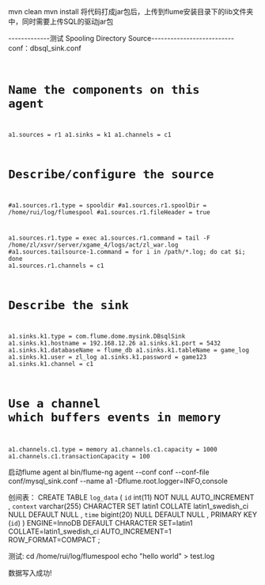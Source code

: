 
mvn clean 
mvn install
将代码打成jar包后，上传到flume安装目录下的lib文件夹中，同时需要上传SQL的驱动jar包

-------------测试 Spooling Directory Source--------------------------
conf：dbsql_sink.conf
<code>
# Name the components on this agent
a1.sources = r1
a1.sinks = k1
a1.channels = c1

# Describe/configure the source
#a1.sources.r1.type = spooldir
#a1.sources.r1.spoolDir = /home/rui/log/flumespool
#a1.sources.r1.fileHeader = true

a1.sources.r1.type = exec
a1.sources.r1.command = tail -F /home/zl/xsvr/server/xgame_4/logs/act/zl_war.log
#a1.sources.tailsource-1.command = for i in /path/*.log; do cat $i; done
a1.sources.r1.channels = c1

# Describe the sink
a1.sinks.k1.type = com.flume.dome.mysink.DBsqlSink
a1.sinks.k1.hostname = 192.168.12.26
a1.sinks.k1.port = 5432
a1.sinks.k1.databaseName = flume_db
a1.sinks.k1.tableName = game_log
a1.sinks.k1.user = zl_log
a1.sinks.k1.password = game123
a1.sinks.k1.channel = c1

# Use a channel which buffers events in memory
a1.channels.c1.type = memory
a1.channels.c1.capacity = 1000
a1.channels.c1.transactionCapacity = 100
</code>


启动flume agent al
bin/flume-ng agent --conf conf --conf-file conf/mysql_sink.conf --name a1 -Dflume.root.logger=INFO,console


创间表：
CREATE TABLE `log_data` (
`id`  int(11) NOT NULL AUTO_INCREMENT ,
`context`  varchar(255) CHARACTER SET latin1 COLLATE latin1_swedish_ci NULL DEFAULT NULL ,
`time`  bigint(20) NULL DEFAULT NULL ,
PRIMARY KEY (`id`)
)
ENGINE=InnoDB
DEFAULT CHARACTER SET=latin1 COLLATE=latin1_swedish_ci
AUTO_INCREMENT=1
ROW_FORMAT=COMPACT
;


测试:
cd /home/rui/log/flumespool
echo "hello world" > test.log

数据写入成功!

